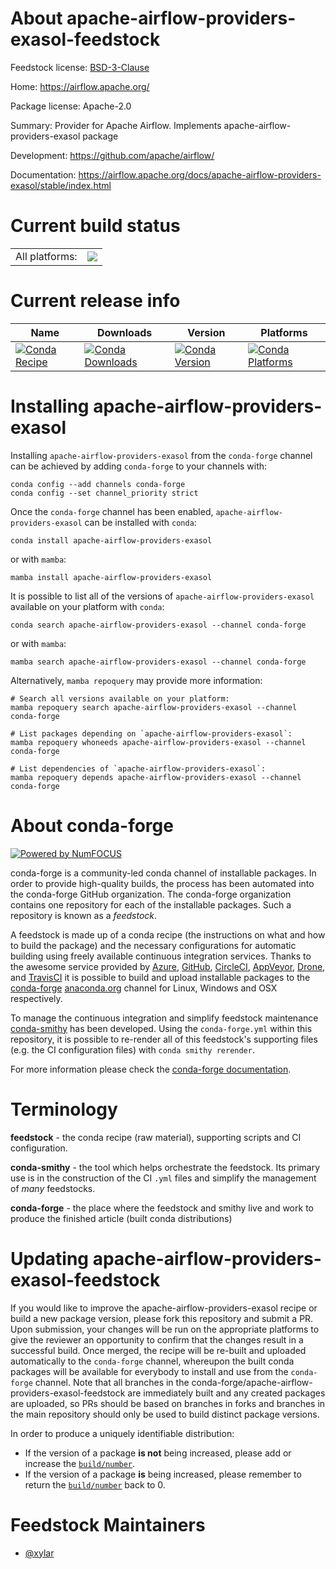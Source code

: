 About apache-airflow-providers-exasol-feedstock
===============================================

Feedstock license: [BSD-3-Clause](https://github.com/conda-forge/apache-airflow-providers-exasol-feedstock/blob/main/LICENSE.txt)

Home: https://airflow.apache.org/

Package license: Apache-2.0

Summary: Provider for Apache Airflow. Implements apache-airflow-providers-exasol package

Development: https://github.com/apache/airflow/

Documentation: https://airflow.apache.org/docs/apache-airflow-providers-exasol/stable/index.html

Current build status
====================


<table><tr><td>All platforms:</td>
    <td>
      <a href="https://dev.azure.com/conda-forge/feedstock-builds/_build/latest?definitionId=11938&branchName=main">
        <img src="https://dev.azure.com/conda-forge/feedstock-builds/_apis/build/status/apache-airflow-providers-exasol-feedstock?branchName=main">
      </a>
    </td>
  </tr>
</table>

Current release info
====================

| Name | Downloads | Version | Platforms |
| --- | --- | --- | --- |
| [![Conda Recipe](https://img.shields.io/badge/recipe-apache--airflow--providers--exasol-green.svg)](https://anaconda.org/conda-forge/apache-airflow-providers-exasol) | [![Conda Downloads](https://img.shields.io/conda/dn/conda-forge/apache-airflow-providers-exasol.svg)](https://anaconda.org/conda-forge/apache-airflow-providers-exasol) | [![Conda Version](https://img.shields.io/conda/vn/conda-forge/apache-airflow-providers-exasol.svg)](https://anaconda.org/conda-forge/apache-airflow-providers-exasol) | [![Conda Platforms](https://img.shields.io/conda/pn/conda-forge/apache-airflow-providers-exasol.svg)](https://anaconda.org/conda-forge/apache-airflow-providers-exasol) |

Installing apache-airflow-providers-exasol
==========================================

Installing `apache-airflow-providers-exasol` from the `conda-forge` channel can be achieved by adding `conda-forge` to your channels with:

```
conda config --add channels conda-forge
conda config --set channel_priority strict
```

Once the `conda-forge` channel has been enabled, `apache-airflow-providers-exasol` can be installed with `conda`:

```
conda install apache-airflow-providers-exasol
```

or with `mamba`:

```
mamba install apache-airflow-providers-exasol
```

It is possible to list all of the versions of `apache-airflow-providers-exasol` available on your platform with `conda`:

```
conda search apache-airflow-providers-exasol --channel conda-forge
```

or with `mamba`:

```
mamba search apache-airflow-providers-exasol --channel conda-forge
```

Alternatively, `mamba repoquery` may provide more information:

```
# Search all versions available on your platform:
mamba repoquery search apache-airflow-providers-exasol --channel conda-forge

# List packages depending on `apache-airflow-providers-exasol`:
mamba repoquery whoneeds apache-airflow-providers-exasol --channel conda-forge

# List dependencies of `apache-airflow-providers-exasol`:
mamba repoquery depends apache-airflow-providers-exasol --channel conda-forge
```


About conda-forge
=================

[![Powered by
NumFOCUS](https://img.shields.io/badge/powered%20by-NumFOCUS-orange.svg?style=flat&colorA=E1523D&colorB=007D8A)](https://numfocus.org)

conda-forge is a community-led conda channel of installable packages.
In order to provide high-quality builds, the process has been automated into the
conda-forge GitHub organization. The conda-forge organization contains one repository
for each of the installable packages. Such a repository is known as a *feedstock*.

A feedstock is made up of a conda recipe (the instructions on what and how to build
the package) and the necessary configurations for automatic building using freely
available continuous integration services. Thanks to the awesome service provided by
[Azure](https://azure.microsoft.com/en-us/services/devops/), [GitHub](https://github.com/),
[CircleCI](https://circleci.com/), [AppVeyor](https://www.appveyor.com/),
[Drone](https://cloud.drone.io/welcome), and [TravisCI](https://travis-ci.com/)
it is possible to build and upload installable packages to the
[conda-forge](https://anaconda.org/conda-forge) [anaconda.org](https://anaconda.org/)
channel for Linux, Windows and OSX respectively.

To manage the continuous integration and simplify feedstock maintenance
[conda-smithy](https://github.com/conda-forge/conda-smithy) has been developed.
Using the ``conda-forge.yml`` within this repository, it is possible to re-render all of
this feedstock's supporting files (e.g. the CI configuration files) with ``conda smithy rerender``.

For more information please check the [conda-forge documentation](https://conda-forge.org/docs/).

Terminology
===========

**feedstock** - the conda recipe (raw material), supporting scripts and CI configuration.

**conda-smithy** - the tool which helps orchestrate the feedstock.
                   Its primary use is in the construction of the CI ``.yml`` files
                   and simplify the management of *many* feedstocks.

**conda-forge** - the place where the feedstock and smithy live and work to
                  produce the finished article (built conda distributions)


Updating apache-airflow-providers-exasol-feedstock
==================================================

If you would like to improve the apache-airflow-providers-exasol recipe or build a new
package version, please fork this repository and submit a PR. Upon submission,
your changes will be run on the appropriate platforms to give the reviewer an
opportunity to confirm that the changes result in a successful build. Once
merged, the recipe will be re-built and uploaded automatically to the
`conda-forge` channel, whereupon the built conda packages will be available for
everybody to install and use from the `conda-forge` channel.
Note that all branches in the conda-forge/apache-airflow-providers-exasol-feedstock are
immediately built and any created packages are uploaded, so PRs should be based
on branches in forks and branches in the main repository should only be used to
build distinct package versions.

In order to produce a uniquely identifiable distribution:
 * If the version of a package **is not** being increased, please add or increase
   the [``build/number``](https://docs.conda.io/projects/conda-build/en/latest/resources/define-metadata.html#build-number-and-string).
 * If the version of a package **is** being increased, please remember to return
   the [``build/number``](https://docs.conda.io/projects/conda-build/en/latest/resources/define-metadata.html#build-number-and-string)
   back to 0.

Feedstock Maintainers
=====================

* [@xylar](https://github.com/xylar/)

